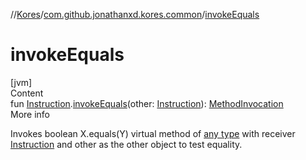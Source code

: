 //[Kores](../index.md)/[com.github.jonathanxd.kores.common](index.md)/[invokeEquals](invoke-equals.md)



# invokeEquals  
[jvm]  
Content  
fun [Instruction](../com.github.jonathanxd.kores/-instruction/index.md).[invokeEquals](invoke-equals.md)(other: [Instruction](../com.github.jonathanxd.kores/-instruction/index.md)): [MethodInvocation](../com.github.jonathanxd.kores.base/-method-invocation/index.md)  
More info  


Invokes boolean X.equals(Y) virtual method of [any type](https://kotlinlang.org/api/latest/jvm/stdlib/kotlin/-any/index.html) with receiver [Instruction](../com.github.jonathanxd.kores/-instruction/index.md) and other as the other object to test equality.

  



